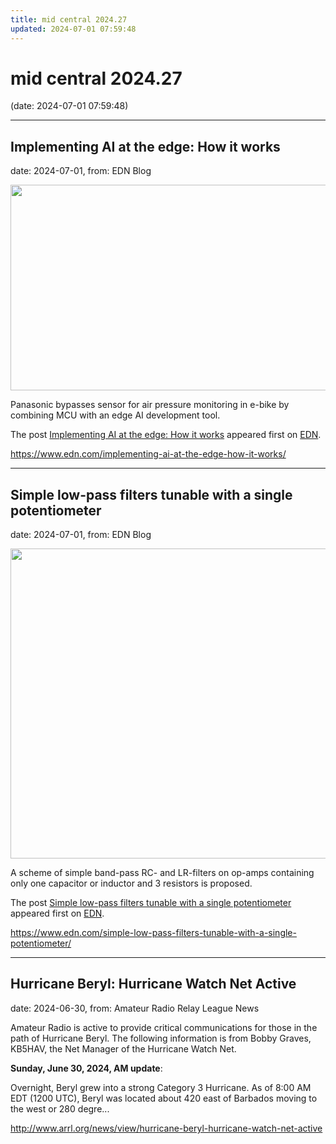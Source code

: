 ```yaml
---
title: mid central 2024.27
updated: 2024-07-01 07:59:48
---
```


# mid central 2024.27

(date: 2024-07-01 07:59:48)

---

## Implementing AI at the edge: How it works

date: 2024-07-01, from: EDN Blog

<img width="631" height="329" src="https://www.edn.com/wp-content/uploads/Fig-1-e-assisted-bikes-ST.jpg?fit=631%2C329" class="webfeedsFeaturedVisual wp-post-image" alt="" style="display: block; margin-bottom: 5px; clear:both;max-width: 100%;" link_thumbnail="" decoding="async" fetchpriority="high" srcset="https://www.edn.com/wp-content/uploads/Fig-1-e-assisted-bikes-ST.jpg?w=631 631w, https://www.edn.com/wp-content/uploads/Fig-1-e-assisted-bikes-ST.jpg?w=300 300w" sizes="(max-width: 631px) 100vw, 631px" /><p>Panasonic bypasses sensor for air pressure monitoring in e-bike by combining MCU with an edge AI development tool.</p>
<p>The post <a href="https://www.edn.com/implementing-ai-at-the-edge-how-it-works/" data-wpel-link="internal">Implementing AI at the edge: How it works</a> appeared first on <a href="https://www.edn.com" data-wpel-link="internal">EDN</a>.</p>
 

<https://www.edn.com/implementing-ai-at-the-edge-how-it-works/>

---

## Simple low-pass filters tunable with a single potentiometer

date: 2024-07-01, from: EDN Blog

<img width="796" height="496" src="https://www.edn.com/wp-content/uploads/Fig.-5-4.jpg?fit=796%2C496" class="webfeedsFeaturedVisual wp-post-image" alt="" style="display: block; margin-bottom: 5px; clear:both;max-width: 100%;" link_thumbnail="" decoding="async" loading="lazy" srcset="https://www.edn.com/wp-content/uploads/Fig.-5-4.jpg?w=796 796w, https://www.edn.com/wp-content/uploads/Fig.-5-4.jpg?w=300 300w, https://www.edn.com/wp-content/uploads/Fig.-5-4.jpg?w=768 768w" sizes="(max-width: 796px) 100vw, 796px" /><p>A scheme of simple band-pass RC- and LR-filters on op-amps containing only one capacitor or inductor and 3 resistors is proposed.</p>
<p>The post <a href="https://www.edn.com/simple-low-pass-filters-tunable-with-a-single-potentiometer/" data-wpel-link="internal">Simple low-pass filters tunable with a single potentiometer</a> appeared first on <a href="https://www.edn.com" data-wpel-link="internal">EDN</a>.</p>
 

<https://www.edn.com/simple-low-pass-filters-tunable-with-a-single-potentiometer/>

---

## Hurricane Beryl: Hurricane Watch Net Active

date: 2024-06-30, from: Amateur Radio Relay League News

<p>Amateur Radio is active to provide critical communications for those in the path of Hurricane Beryl. The following information is from Bobby Graves, KB5HAV, the Net Manager of the Hurricane Watch Net.</p><p><strong>Sunday, June 30, 2024, AM update</strong>:</p><p>Overnight, Beryl grew into a strong Category 3 Hurricane. As of 8:00 AM EDT (1200 UTC), Beryl was located about 420 east of Barbados moving to the west or 280 degre...</p> 

<http://www.arrl.org/news/view/hurricane-beryl-hurricane-watch-net-active>

